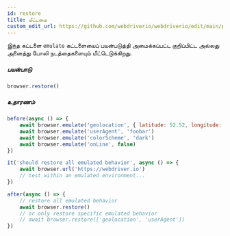 ```yaml
---
id: restore
title: மீட்டமை
custom_edit_url: https://github.com/webdriverio/webdriverio/edit/main/packages/webdriverio/src/commands/browser/restore.ts
---
```


இந்த கட்டளை `emulate` கட்டளையைப் பயன்படுத்தி அமைக்கப்பட்ட குறிப்பிட்ட அல்லது அனைத்து போலி நடத்தைகளையும் மீட்டெடுக்கிறது.

##### பயன்பாடு

```js
browser.restore()
```

##### உதாரணம்

```js title="restore.js"
before(async () => {
    await browser.emulate('geolocation', { latitude: 52.52, longitude: 13.405 })
    await browser.emulate('userAgent', 'foobar')
    await browser.emulate('colorScheme', 'dark')
    await browser.emulate('onLine', false)
})

it('should restore all emulated behavior', async () => {
    await browser.url('https://webdriver.io')
    // test within an emulated environment...
})

after(async () => {
    // restore all emulated behavior
    await browser.restore()
    // or only restore specific emulated behavior
    // await browser.restore(['geolocation', 'userAgent'])
})
```